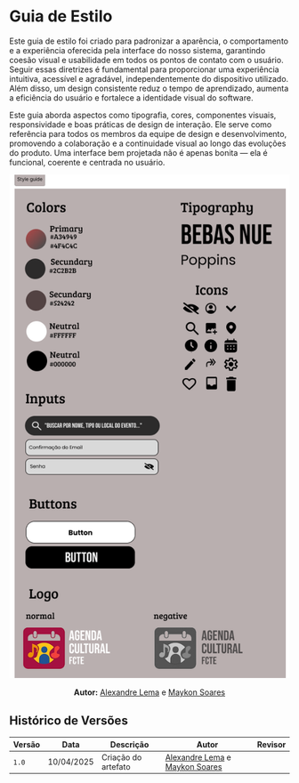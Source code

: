 # Guia de Estilo

Este guia de estilo foi criado para padronizar a aparência, o comportamento e a experiência oferecida pela interface do nosso sistema, garantindo coesão visual e usabilidade em todos os pontos de contato com o usuário. Seguir essas diretrizes é fundamental para proporcionar uma experiência intuitiva, acessível e agradável, independentemente do dispositivo utilizado. Além disso, um design consistente reduz o tempo de aprendizado, aumenta a eficiência do usuário e fortalece a identidade visual do software.

Este guia aborda aspectos como tipografia, cores, componentes visuais, responsividade e boas práticas de design de interação. Ele serve como referência para todos os membros da equipe de design e desenvolvimento, promovendo a colaboração e a continuidade visual ao longo das evoluções do produto.
Uma interface bem projetada não é apenas bonita — ela é funcional, coerente e centrada no usuário.

![Figura 6: Rich Picture](./assets/Style_guide.png)

<div>
  <p align="center"><b>Autor:</b> <a href="https://www.github.com/AlexandreLJr">Alexandre Lema</a> e <a href="https://github.com/maykonjuso">Maykon Soares</a></p>
</div>

## Histórico de Versões

| Versão | Data       | Descrição             | Autor                                         | Revisor                                     |
|--------|------------|-----------------------|-----------------------------------------------|---------------------------------------------|
| `1.0`    | 10/04/2025 | Criação do artefato  | [Alexandre Lema](https://github.com/AlexandreLJr) e [Maykon Soares](https://github.com/maykonjuso)  |  |